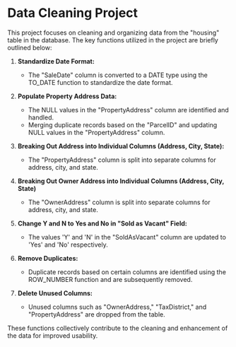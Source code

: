 # Data Cleaning Project

This project focuses on cleaning and organizing data from the "housing" table in the database. The key functions utilized in the project are briefly outlined below:

1. **Standardize Date Format:**
    - The "SaleDate" column is converted to a DATE type using the TO_DATE function to standardize the date format.

2. **Populate Property Address Data:**
    - The NULL values in the "PropertyAddress" column are identified and handled.
    - Merging duplicate records based on the "ParcelID" and updating NULL values in the "PropertyAddress" column.

3. **Breaking Out Address into Individual Columns (Address, City, State):**
    - The "PropertyAddress" column is split into separate columns for address, city, and state.

4. **Breaking Out Owner Address into Individual Columns (Address, City, State)**
    - The "OwnerAddress" column is split into separate columns for address, city, and state.

5. **Change Y and N to Yes and No in "Sold as Vacant" Field:**
    - The values 'Y' and 'N' in the "SoldAsVacant" column are updated to 'Yes' and 'No' respectively.

6. **Remove Duplicates:**
    - Duplicate records based on certain columns are identified using the ROW_NUMBER function and are subsequently removed.

7. **Delete Unused Columns:**
    - Unused columns such as "OwnerAddress," "TaxDistrict," and "PropertyAddress" are dropped from the table.

These functions collectively contribute to the cleaning and enhancement of the data for improved usability.




